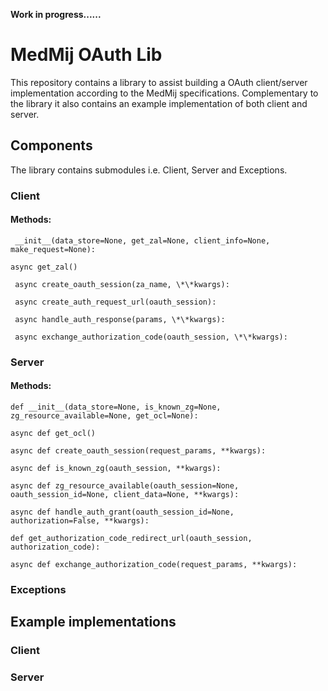 **Work in progress......**

# MedMij OAuth Lib

This repository contains a library to assist building a OAuth client/server implementation according to the MedMij specifications. Complementary to the library it also contains an example implementation of both client and server.

## Components

The library contains submodules i.e. Client, Server and Exceptions.

### Client

#### Methods:

``` __init__(data_store=None, get_zal=None, client_info=None, make_request=None):```

``` async get_zal() ```

``` async create_oauth_session(za_name, \*\*kwargs):```


``` async create_auth_request_url(oauth_session):```



``` async handle_auth_response(params, \*\*kwargs):```



``` async exchange_authorization_code(oauth_session, \*\*kwargs):```



### Server

#### Methods:


```def __init__(data_store=None, is_known_zg=None, zg_resource_available=None, get_ocl=None):```

```async def get_ocl()```

```async def create_oauth_session(request_params, **kwargs):```


```async def is_known_zg(oauth_session, **kwargs):```


```async def zg_resource_available(oauth_session=None, oauth_session_id=None, client_data=None, **kwargs):```


```async def handle_auth_grant(oauth_session_id=None, authorization=False, **kwargs):```


```def get_authorization_code_redirect_url(oauth_session, authorization_code):```

```async def exchange_authorization_code(request_params, **kwargs):```

### Exceptions

## Example implementations

### Client

### Server